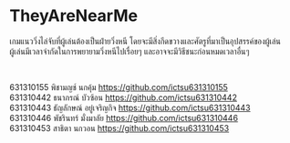 # TheyAreNearMe
เกมแนววิ่งไล่จับที่ผู้เล่นต้องเป็นฝ่ายวิ่งหนี โดยจะมีสิ่งกีดขวางและศัตรูที่มาเป็นอุปสรรค์ของผู้เล่น <br/>
ผู้เล่นมีเวลาจำกัดในการพยายามวิ่งหนีไปเรื่อยๆ และอาจจะมีวิธีชนะก่อนหมดเวลาอื่นๆ



<br />


631310155 พิชามญช์ นกคุ้ม https://github.com/ictsu631310155 <br/> 
631310442 ธนาภรณ์ บัวซ้อน https://github.com/ictsu631310442 <br/>
631310443 ธัญลักษณ์ อยู่เจริญกิจ https://github.com/ictsu631310443 <br/>
631310446 พัชรินทร์ มั่งมาลัย https://github.com/ictsu631310446 <br/>
631310453 สาธิตา นกวอน https://github.com/ictsu631310453 <br/>
